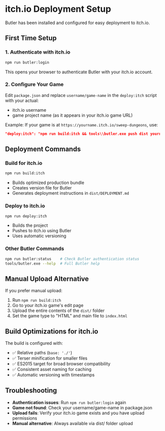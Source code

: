 # itch.io Deployment Setup

Butler has been installed and configured for easy deployment to itch.io.

## First Time Setup

### 1. Authenticate with itch.io
```bash
npm run butler:login
```
This opens your browser to authenticate Butler with your itch.io account.

### 2. Configure Your Game
Edit `package.json` and replace `username/game-name` in the `deploy:itch` script with your actual:
- itch.io username
- game project name (as it appears in your itch.io game URL)

Example: If your game is at `https://yourname.itch.io/sweep-dungeons`, use:
```json
"deploy:itch": "npm run build:itch && tools\\butler.exe push dist yourname/sweep-dungeons:html --userversion-file dist/version.txt"
```

## Deployment Commands

### Build for itch.io
```bash
npm run build:itch
```
- Builds optimized production bundle
- Creates version file for Butler
- Generates deployment instructions in `dist/DEPLOYMENT.md`

### Deploy to itch.io
```bash
npm run deploy:itch
```
- Builds the project
- Pushes to itch.io using Butler
- Uses automatic versioning

### Other Butler Commands
```bash
npm run butler:status    # Check Butler authentication status
tools/butler.exe --help  # Full Butler help
```

## Manual Upload Alternative

If you prefer manual upload:
1. Run `npm run build:itch`
2. Go to your itch.io game's edit page
3. Upload the entire contents of the `dist/` folder
4. Set the game type to "HTML" and main file to `index.html`

## Build Optimizations for itch.io

The build is configured with:
- ✅ Relative paths (`base: './'`)
- ✅ Terser minification for smaller files
- ✅ ES2015 target for broad browser compatibility
- ✅ Consistent asset naming for caching
- ✅ Automatic versioning with timestamps

## Troubleshooting

- **Authentication issues**: Run `npm run butler:login` again
- **Game not found**: Check your username/game-name in package.json
- **Upload fails**: Verify your itch.io game exists and you have upload permissions
- **Manual alternative**: Always available via dist/ folder upload